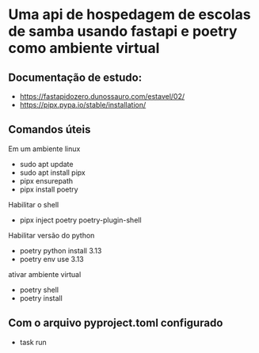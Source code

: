 # Uma api de hospedagem de escolas de samba usando fastapi e poetry como ambiente virtual

## Documentação de estudo:
- https://fastapidozero.dunossauro.com/estavel/02/
- https://pipx.pypa.io/stable/installation/

## Comandos úteis
Em um ambiente linux
- sudo apt update
- sudo apt install pipx
- pipx ensurepath 
- pipx install poetry

Habilitar o shell
- pipx inject poetry poetry-plugin-shell

Habilitar versão do python
- poetry python install 3.13
- poetry env use 3.13

ativar ambiente virtual
- poetry shell
- poetry install

## Com o arquivo pyproject.toml configurado
- task run